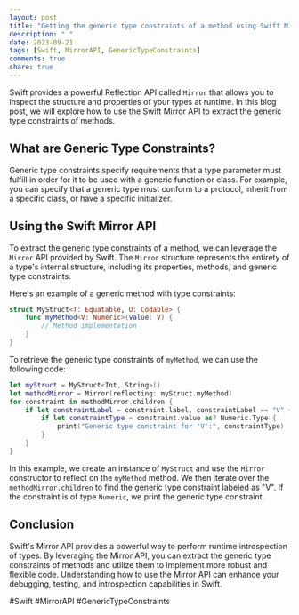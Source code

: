 ```yaml
---
layout: post
title: "Getting the generic type constraints of a method using Swift Mirror API"
description: " "
date: 2023-09-21
tags: [Swift, MirrorAPI, GenericTypeConstraints]
comments: true
share: true
---
```


Swift provides a powerful Reflection API called `Mirror` that allows you to inspect the structure and properties of your types at runtime. In this blog post, we will explore how to use the Swift Mirror API to extract the generic type constraints of methods.

## What are Generic Type Constraints?

Generic type constraints specify requirements that a type parameter must fulfill in order for it to be used with a generic function or class. For example, you can specify that a generic type must conform to a protocol, inherit from a specific class, or have a specific initializer.

## Using the Swift Mirror API

To extract the generic type constraints of a method, we can leverage the `Mirror` API provided by Swift. The `Mirror` structure represents the entirety of a type's internal structure, including its properties, methods, and generic type constraints.

Here's an example of a generic method with type constraints:

```swift
struct MyStruct<T: Equatable, U: Codable> {
    func myMethod<V: Numeric>(value: V) {
        // Method implementation
    }
}
```

To retrieve the generic type constraints of `myMethod`, we can use the following code:

```swift
let myStruct = MyStruct<Int, String>()
let methodMirror = Mirror(reflecting: myStruct.myMethod)
for constraint in methodMirror.children {
    if let constraintLabel = constraint.label, constraintLabel == "V" {
        if let constraintType = constraint.value as? Numeric.Type {
            print("Generic type constraint for 'V':", constraintType)
        }
    }
}
```

In this example, we create an instance of `MyStruct` and use the `Mirror` constructor to reflect on the `myMethod` method. We then iterate over the `methodMirror.children` to find the generic type constraint labeled as "V". If the constraint is of type `Numeric`, we print the generic type constraint.

## Conclusion

Swift's Mirror API provides a powerful way to perform runtime introspection of types. By leveraging the Mirror API, you can extract the generic type constraints of methods and utilize them to implement more robust and flexible code. Understanding how to use the Mirror API can enhance your debugging, testing, and introspection capabilities in Swift.

#Swift #MirrorAPI #GenericTypeConstraints